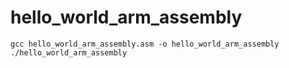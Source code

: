 # hello_world_arm_assembly

`gcc hello_world_arm_assembly.asm -o hello_world_arm_assembly`
`./hello_world_arm_assembly`

